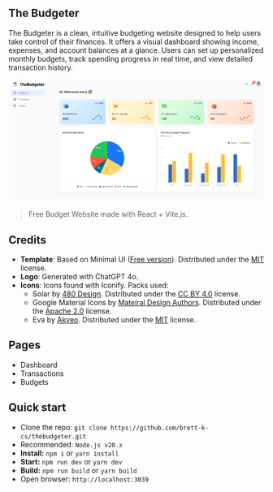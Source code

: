 ## The Budgeter

The Budgeter is a clean, intuitive budgeting website designed to help users take control of their finances. It offers a visual dashboard showing income, expenses, and account balances at a glance. Users can set up personalized monthly budgets, track spending progress in real time, and view detailed transaction history.

![preview](public/assets/images/preview.png)

> Free Budget Website made with React + Vite.js.

## Credits

- **Template**: Based on Minimal UI ([Free version](https://free.minimals.cc/)). Distributed under the [MIT](https://github.com/minimal-ui-kit/minimal.free/blob/main/LICENSE.md) license.
- **Logo**: Generated with ChatGPT 4o.
- **Icons**: Icons found with Iconify. Packs used:
  - Solar by [480 Design](https://www.figma.com/community/file/1166831539721848736). Distributed under the [CC BY 4.0](https://creativecommons.org/licenses/by/4.0/) license.
  - Google Material Icons by [Mateiral Design Authors](https://github.com/material-icons/material-icons). Distributed under the [Apache 2.0](https://github.com/material-icons/material-icons/blob/master/LICENSE) license.
  - Eva by [Akveo](https://github.com/akveo/eva-icons/). Distributed under the [MIT](https://github.com/akveo/eva-icons/blob/master/LICENSE.txt) license.

## Pages

- Dashboard
- Transactions
- Budgets

## Quick start

- Clone the repo: `git clone https://github.com/brett-k-cs/thebudgeter.git`
- Recommended: `Node.js v20.x`
- **Install:** `npm i` or `yarn install`
- **Start:** `npm run dev` or `yarn dev`
- **Build:** `npm run build` or `yarn build`
- Open browser: `http://localhost:3039`